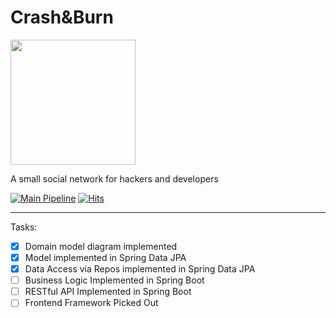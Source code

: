 # Crash&Burn

<img src="https://humanmademark.com/black-logo.svg" width=200>

A small social network for hackers and developers

[![Main Pipeline](https://github.com/shodanwashere/crashnburn/actions/workflows/main.yml/badge.svg)](https://github.com/shodanwashere/crashnburn/actions/workflows/main.yml)
[![Hits](https://img.shields.io/endpoint?url=https%3A%2F%2Fhits.dwyl.com%2Fshodanwashere%2Fcrashnburn.json&color=green)](https://hits.dwyl.com/shodanwashere/crashnburn)

---

Tasks:
- [x] Domain model diagram implemented
- [x] Model implemented in Spring Data JPA
- [x] Data Access via Repos implemented in Spring Data JPA
- [ ] Business Logic Implemented in Spring Boot
- [ ] RESTful API Implemented in Spring Boot
- [ ] Frontend Framework Picked Out

